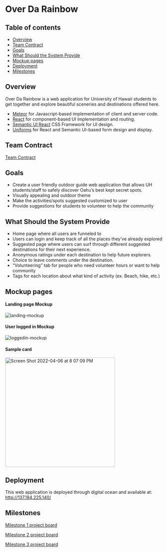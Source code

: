 # Over Da Rainbow

## Table of contents

* [Overview](#overview)
* [Team Contract](#team-contract)
* [Goals](#goals)
* [What Should the System Provide](#what-should-the-system-provide)
* [Mockup pages](#mockup-pages)
* [Deployment](#Deployment)
* [Milestones](#Milestones)

## Overview

Over Da Rainbow is a web application for University of Hawaii students to get together and explore beautiful sceneries and destinations offered here.

* [Meteor](https://www.meteor.com/) for Javascript-based implementation of client and server code.
* [React](https://reactjs.org/) for component-based UI implementation and routing.
* [Semantic UI React](https://react.semantic-ui.com/) CSS Framework for UI design.
* [Uniforms](https://uniforms.tools/) for React and Semantic UI-based form design and display.


## Team Contract

[Team Contract](https://docs.google.com/document/d/1HXy_bQAs_UlvUBsboftt7dbf-zyPfi7BWICM8ahgs0M/edit)

## Goals

* Create a user friendly outdoor guide web application that allows UH students/staff to safely discover Oahu’s best kept secret spots.
* Visually appealing and outdoor theme
* Make the activities/spots suggested customized to user 
* Provide suggestions for students to volunteer to help the community

## What Should the System Provide

* Home page where all users are funneled to
* Users can login and keep track of all the places they’ve already explored
* Suggested page where users can surf through different suggested destinations for their next experience.
* Anonymous ratings under each destination to help future explorers.
* Choice to leave comments under the destination.
* “Volunteering” tab for people who need volunteer hours or want to help community
* Tags for each location about what kind of activity  (ex. Beach, hike, etc.)

## Mockup pages

#### Landing page Mockup

![landing-mockup](https://user-images.githubusercontent.com/96926588/162130685-796a46c8-ae5c-4b01-b105-dfa7ab110617.png)


#### User logged in Mockup

![loggedin-mockup](https://user-images.githubusercontent.com/96926588/162130751-4c126193-0cf6-443f-8460-7542f7a57ebe.png)


#### Sample card 

<img width="352" alt="Screen Shot 2022-04-06 at 8 07 09 PM" src="https://user-images.githubusercontent.com/96926588/162131469-7844878f-d430-475c-8467-507061ea8c9f.png">

## Deployment

This web application is deployed through digital ocean and available at: http://137.184.225.140/


## Milestones

[Milestone 1 project board](https://github.com/over-da-rainbow/over-da-rainbow/projects/1)

[Milestone 2 project board](https://github.com/over-da-rainbow/over-da-rainbow/projects/1)

[Milestone 3 project board](https://github.com/over-da-rainbow/over-da-rainbow/projects/1)
